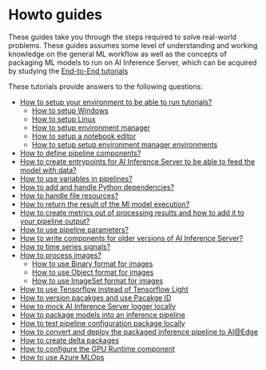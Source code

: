 # Howto guides

 These guides take you through the steps required to solve real-world problems.
 These guides assumes some level of understanding and working knowledge on the general ML workflow as well as the concepts of packaging ML models to run on AI Inference Server, which can be acquired by studying the [End-to-End tutorials](../e2e-tutorials/README.md)

 These tutorials provide answers to the following questions:

* [How to setup your environment to be able to run tutorials?](./00-prepare-environment.md)
  * [How to setup Windows](00-setup-windows.md)
  * [How to setup Linux](00-setup-linux.md)
  * [How to setup environment manager](00-setup-environment-manager.md)
  * [How to setup a notebook editor](00-setup-notebook-editor.md)
  * [How to setup setup environment manager environments](00-setup-environments)
* [How to define pipeline components?](01-define-components.md)
* [How to create entrypoints for AI Inference Server to be able to feed the model with data?](02-create-entrypoint.md)
* [How to use variables in pipelines?](03-use-variable-types.md)
* [How to add and handle Python dependencies?](04-handle-python-dependencies.md)
* [How to handle file resources?](05-handle-file-resources.md)
* [How to return the result of the Ml model execution?](06-return-processing-results.md)
* [How to create metrics out of processing results and how to add it to your pipeline output?](07-add-custom-metrics.md)
* [How to use pipeline parameters?](08-use-pipeline-parameters.md)
* [How to write components for older versions of AI Inference Server?](./09-old-inference-server.md)
* [How to time series signals?](10-process-timeseries-data.md)
* [How to process images?](11-process-images.md)
  * [How to use Binary format for images](./12-use-binary-format-for-images.md)
  * [How to use Object format for images](./13-use-object-format-for-images.md)
  * [How to use ImageSet format for images](./14-use-imageset-format-for-images.md)
* [How to use Tensorflow instead of Tensorflow Light](./15-use-tensorflow-instead-of-tflight.md)
* [How to version pacakges and use Pacakge ID](./16-version-packages.md)
* [How to mock AI Inference Server logger locally](./17-mock-inference-server-logging.md)
* [How to package models into an inference pipeline](./18-package-inference-pipelines.md)
* [How to test pipeline configuration package locally](./19-test-pipelines-locally.md)
* [How to convert and deploy the packaged inference pipeline to AI@Edge](./20-create-edge-configuration-package.md)
* [How to create delta packages](./21-create-delta-packages.md)
* [How to configure the GPU Runtime component](./24-configure-gpu-runtime.md)
* [How to use Azure MLOps](./25-azure-mlops.md)
